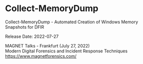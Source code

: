 # Collect-MemoryDump
Collect-MemoryDump - Automated Creation of Windows Memory Snapshots for DFIR

Release Date: 2022-07-27  

MAGNET Talks - Frankfurt (July 27, 2022)  
Modern Digital Forensics and Incident Response Techniques  
https://www.magnetforensics.com/  
